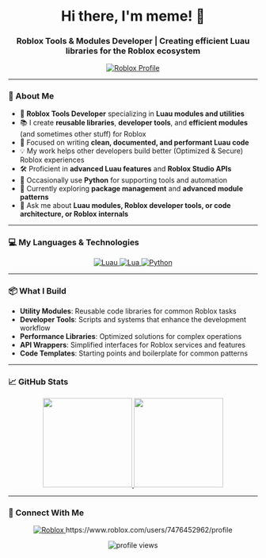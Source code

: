 <h1 align="center">Hi there, I'm meme! 👋</h1>
<h3 align="center">Roblox Tools & Modules Developer | Creating efficient Luau libraries for the Roblox ecosystem</h3>

<p align="center">
  <a href="https://www.roblox.com/users/7476452962/profile">
    <img src="https://img.shields.io/badge/Username%3A%20ylsxwar__https-black?style=for-the-badge&logo=roblox" alt="Roblox Profile">
  </a>
</p>

---

### 🚀 About Me

- 🔧 **Roblox Tools Developer** specializing in **Luau modules and utilities**
- 📚 I create **reusable libraries**, **developer tools**, and **efficient modules** (and sometimes other stuff) for Roblox
- 🎯 Focused on writing **clean, documented, and performant Luau code**
- 💡 My work helps other developers build better (Optimized & Secure) Roblox experiences
- 🛠️ Proficient in **advanced Luau features** and **Roblox Studio APIs**
- 🔄 Occasionally use **Python** for supporting tools and automation
- 🌱 Currently exploring **package management** and **advanced module patterns**
- 💬 Ask me about **Luau modules, Roblox developer tools, or code architecture, or Roblox internals**

---

### 💻 My Languages & Technologies

<p align="center">
  <a href="https://create.roblox.com/docs/reference/engine/luau">
    <img src="https://img.shields.io/badge/Luau-%2300A2FF?style=for-the-badge&logo=luau&labelColor=black" alt="Luau">
  </a>
  <a href="https://www.lua.org/">
    <img src="https://img.shields.io/badge/Lua-blue?style=for-the-badge&logo=lua&labelColor=black" alt="Lua">
  </a>
  <a href="https://www.python.org/">
    <img src="https://img.shields.io/badge/Python-yellow?style=for-the-badge&logo=python&labelColor=black" alt="Python">
  </a>
</p>

---

### 📦 What I Build

- **Utility Modules**: Reusable code libraries for common Roblox tasks
- **Developer Tools**: Scripts and systems that enhance the development workflow
- **Performance Libraries**: Optimized solutions for complex operations
- **API Wrappers**: Simplified interfaces for Roblox services and features
- **Code Templates**: Starting points and boilerplate for common patterns

---

### 📈 GitHub Stats

<p align="center">
  <a href="https://github.com/not-mentally-stable">
    <img height="180em" src="https://github-readme-stats.vercel.app/api?username=not-mentally-stable&show_icons=true&theme=radical&hide_border=true&hide_title=true" />
    <img height="180em" src="https://github-readme-stats.vercel.app/api/top-langs/?username=not-mentally-stable&layout=compact&theme=radical&hide_border=true&hide=html,css,javascript,scss,shell" />
  </a>
</p>

---

### 🔗 Connect With Me

<p align="center">
  <a href="https://www.roblox.com/users/7476452962/profile">
    <img src="https://img.shields.io/badge/Roblox-000000?style=for-the-badge&logo=roblox&logoColor=white" alt="Roblox">
  </a>
  https://www.roblox.com/users/7476452962/profile
</p>

<p align="center">
  <img src="https://komarev.com/ghpvc/?username=not-mentally-stable&label=Profile%20Views&color=0e75b6&style=flat" alt="profile views" />
</p>
